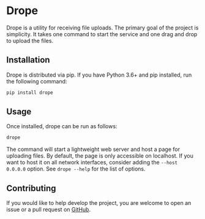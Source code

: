 # Drope

Drope is a utility for receiving file uploads. The primary goal of the project is simplicity. It takes one command to start the service and one drag and drop to upload the files.

## Installation

Drope is distributed via pip. If you have Python 3.6+ and pip installed, run the following command:

```bash
pip install drope
```

## Usage

Once installed, drope can be run as follows:

```bash
drope
```

The command will start a lightweight web server and host a page for uploading files. By default, the page is only accessible on localhost. If you want to host it on all network interfaces, consider adding the `--host 0.0.0.0` option. See `drope --help` for the list of options.

## Contributing

If you would like to help develop the project, you are welcome to open an issue or a pull request on [GitHub](https://github.com/jvstme/drope).